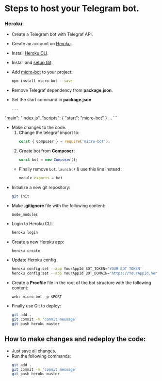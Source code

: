 # Steps to host your Telegram bot.
### Heroku:

-  Create a Telegram bot with Telegraf API.
-  Create an account on [Heroku](http://heroku.com/).
-  Install [Heroku CLI](https://devcenter.heroku.com/articles/getting-started-with-nodejs#set-up).
-  Install and [setup Git](https://git-scm.com/book/en/v2/Getting-Started-Installing-Git).
-  Add [micro-bot](https://www.npmjs.com/package/micro-bot) to your project:

    ```bash
    npm install micro-bot --save
    ```
- Remove Telegraf dependency from **package.json**.
- Set the start command in **package.json**:
    ```javascript
    ...
"main": "index.js",
"scripts": {
    "start": "micro-bot"
}
    ...
    ```
- Make changes to the code.
    1. Change the telegraf import to:
        ```javascript
        const { Composer } = require('micro-bot');
        ```
    2. Create bot from **Composer:**
        ```javascript
        const bot = new Composer();
        ```
    - Finally remove `bot.launch()` & use this line instead :
        ```javascript
        module.exports = bot
        ```
- Initialize a new git repository:
    ```bash
    git init
    ```
- Make **.gitignore** file with the following content:
    ```
    node_modules
    ```
- Login to Heroku CLI:
    ```bash
    heroku login
    ```
- Create a new Heroku app:
    ```bash
    heroku create
    ```
- Update Heroku config
    ```bash
    heroku config:set --app YourAppId BOT_TOKEN='YOUR BOT TOKEN'
    heroku config:set --app YourAppId BOT_DOMAIN='https://YourAppId.herokuapp.com'
    ```
- Create a **Procfile** file in the root of the bot structure with the following content:
    ```
    web: micro-bot -p $PORT
    ```
- Finally use Git to deploy:
    ```bash
    git add .
    git commit -m 'commit message'
    git push heroku master
    ```

## How to make changes and redeploy the code:
- Just save all changes.
- Run the following commands:
    ```bash
    git add .
    git commit -m 'commit message'
    git push heroku master
    ```